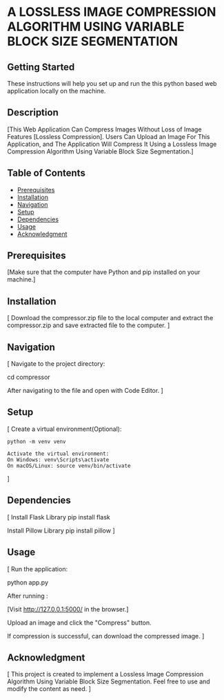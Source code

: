 # A LOSSLESS IMAGE COMPRESSION ALGORITHM USING VARIABLE BLOCK SIZE SEGMENTATION

## Getting Started

These instructions will help you set up and run the this python based web application locally on the machine.

## Description

[This Web Application Can Compress Images Without Loss of Image Features [Lossless Compression].
Users Can Upload an Image For This Application, and The Application Will Compress It Using a Lossless Image Compression Algorithm Using Variable Block Size Segmentation.]

## Table of Contents

- [Prerequisites](#prerequisites)
- [Installation](#installation)
- [Navigation](#navigation)
- [Setup](#setup)
- [Dependencies](#dependencies)
- [Usage](#usage)
- [Acknowledgment](#acknowledgment)

## Prerequisites

[Make sure that the computer have Python and pip installed on your machine.]

## Installation

[
Download the compressor.zip file to the local computer and extract the compressor.zip and save extracted file to the computer.
]

## Navigation

[
Navigate to the project directory:

cd compressor

After navigating to the file and open with Code Editor.
]

## Setup

[
    Create a virtual environment(Optional):

    python -m venv venv

    Activate the virtual environment:
    On Windows: venv\Scripts\activate
    On macOS/Linux: source venv/bin/activate
]

## Dependencies

[
Install Flask Library
pip install flask

Install Pillow Library
pip install pillow
]

## Usage

[
Run the application:

python app.py

After running :

[Visit <http://127.0.0.1:5000/> in the browser.]

Upload an image and click the "Compress" button.

If compression is successful, can download the compressed image.
]

## Acknowledgment

[
This project is created to implement a Lossless Image Compression Algorithm Using Variable Block Size Segmentation.
Feel free to use and modify the content as need.
]
